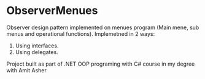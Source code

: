 # ObserverMenues
Observer design pattern implemented on menues program (Main mene, sub menus and operational functions).
Implemetned in 2 ways:
  1. Using interfaces.
  2. Using delegates.

Project built as part of .NET OOP programing with C# course in my degree with Amit Asher
